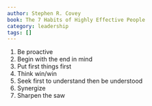 ```yaml
---
author: Stephen R. Covey
book: The 7 Habits of Highly Effective People
category: leadership
tags: []
---
```

1. Be proactive
2. Begin with the end in mind
3. Put first things first
4. Think win/win
5. Seek first to understand then be understood
6. Synergize
7. Sharpen the saw